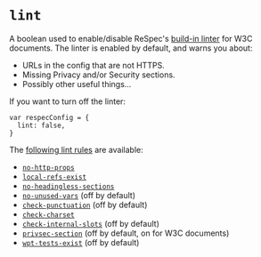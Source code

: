 # `lint`

A boolean used to enable/disable ReSpec's [build-in linter](https://github.com/w3c/respec/blob/develop/src/core/linter.js) for W3C documents. The linter is enabled by default, and warns you about: 

 * URLs in the config that are not HTTPS.
 * Missing Privacy and/or Security sections.
 * Possibly other useful things...

If you want to turn off the linter: 

```JS
var respecConfig = {
  lint: false,
}
```

The [following lint rules](https://github.com/w3c/respec/tree/develop/src/core/linter-rules) are available:
- [`no-http-props`](no-http-props)
- [`local-refs-exist`](local-refs-exist)
- [`no-headingless-sections`](no-headingless-sections)
- [`no-unused-vars`](no-unused-vars) (off by default)
- [`check-punctuation`](check-punctuation) (off by default)
- [`check-charset`](check-charset)
- [`check-internal-slots`](check-internal-slots) (off by default)
- [`privsec-section`](privsec-section) (off by default, on for W3C documents)
- [`wpt-tests-exist`](wpt-tests-exist) (off by default)
